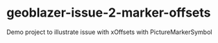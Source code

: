 # geoblazer-issue-2-marker-offsets
Demo project to illustrate issue with xOffsets with PictureMarkerSymbol
